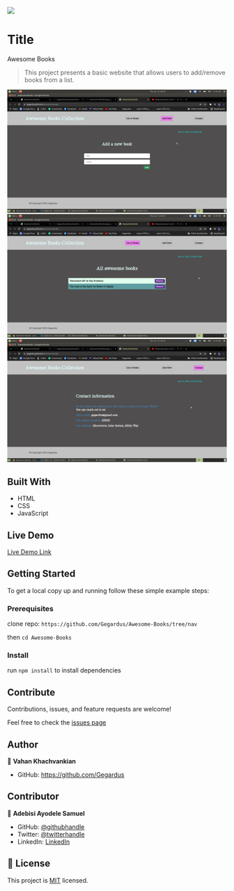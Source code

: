 ![](https://img.shields.io/badge/Microverse-blueviolet)

# Title

Awesome Books

> This project presents a basic website that allows users to add/remove books from a list.

![screenshot](./app_screenshot1.png)
![screenshot](./app_screenshot2.png)
![screenshot](./app_screenshot3.png)

## Built With

- HTML
- CSS
- JavaScript

## Live Demo

[Live Demo Link](https://gegardus.github.io/Awesome-Books/)

## Getting Started

To get a local copy up and running follow these simple example steps:

### Prerequisites

clone repo: `https://github.com/Gegardus/Awesome-Books/tree/nav`

then
`cd Awesome-Books`

### Install

run `npm install` to install dependencies

## Contribute

Contributions, issues, and feature requests are welcome!

Feel free to check the [issues page](https://github.com/Gegardus/Awesome-Books/issues)

## Author

👤 **Vahan Khachvankian**

- GitHub: https://github.com/Gegardus

## Contributor

👤 **Adebisi Ayodele Samuel**

- GitHub: [@githubhandle](https://github.com/aeon9300)
- Twitter: [@twitterhandle](https://twitter.com/aeon9300)
- LinkedIn: [LinkedIn](https://www.linkedin.com/in/samuel-adebisi-4a589362/)

## 📝 License

This project is [MIT](./MIT.md) licensed.

